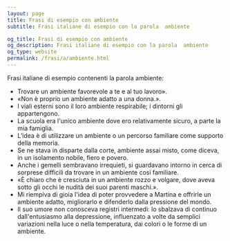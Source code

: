 ```yaml
---
layout: page
title: Frasi di esempio con ambiente 
subtitle: Frasi italiane di esempio con la parola  ambiente

og_title: Frasi di esempio con ambiente 
og_description: Frasi italiane di esempio con la parola  ambiente
og_type: website
permalink: /frasi/a/ambiente.html
---
```


Frasi italiane di esempio contenenti la parola ambiente:


- Trovare un ambiente favorevole a te e al tuo lavoro».
- «Non è proprio un ambiente adatto a una donna.».
- I viali esterni sono il loro ambiente respirabile; i dintorni gli appartengono.
- La scuola era l'unico ambiente dove ero relativamente sicuro, a parte la mia famiglia.
- L’idea è di utilizzare un ambiente o un percorso familiare come supporto della memoria.
- Se ne stava in disparte dalla corte, ambiente assai misto, come diceva, in un isolamento nobile, fiero e povero.
- Anche i gemelli sembravano irrequieti, si guardavano intorno in cerca di sorprese difficili da trovare in un ambiente così familiare.
- «È chiaro che è cresciuta in un ambiente rozzo e volgare, dove aveva sotto gli occhi le nudità dei suoi parenti maschi.».
- Mi riempiva di gioia l'idea di poter provvedere a Martina e offrirle un ambiente adatto, migliorarlo e difenderlo dalla pressione del mondo.
- Il suo umore non conosceva registri intermedi: lo sbalzava di continuo dall'entusiasmo alla depressione, influenzato a volte da semplici variazioni nella luce o nella temperatura, dai colori o le forme di un ambiente.
